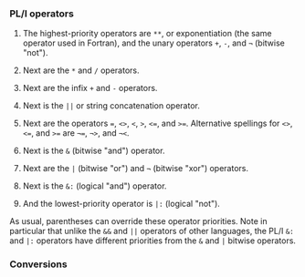 ### PL/I operators

1. The highest-priority operators are `**`, or exponentiation
   (the same operator used in Fortran),
   and the unary operators `+`, `-`, and `¬` (bitwise "not").
   
2. Next are the `*` and `/` operators.

3. Next are the infix `+` and `-` operators.

4. Next is the `||` or string concatenation operator.

5. Next are the operators `=`, `<>`, `<`, `>`, `<=`, and `>=`.
   Alternative spellings for `<>`, `<=`, and `>=`
   are `¬=`, `¬>`, and `¬<`.
   
6. Next is the `&` (bitwise "and") operator.

7. Next are the `|` (bitwise "or") and `¬` (bitwise "xor") operators.

8. Next is the `&:` (logical "and") operator.

9. And the lowest-priority operator is `|:` (logical "not").

As usual, parentheses can override these operator priorities.
Note in particular that unlike the `&&` and `||` operators
of other languages, the PL/I `&:` and `|:` operators
have different priorities from the `&` and `|` bitwise operators.

### Conversions

